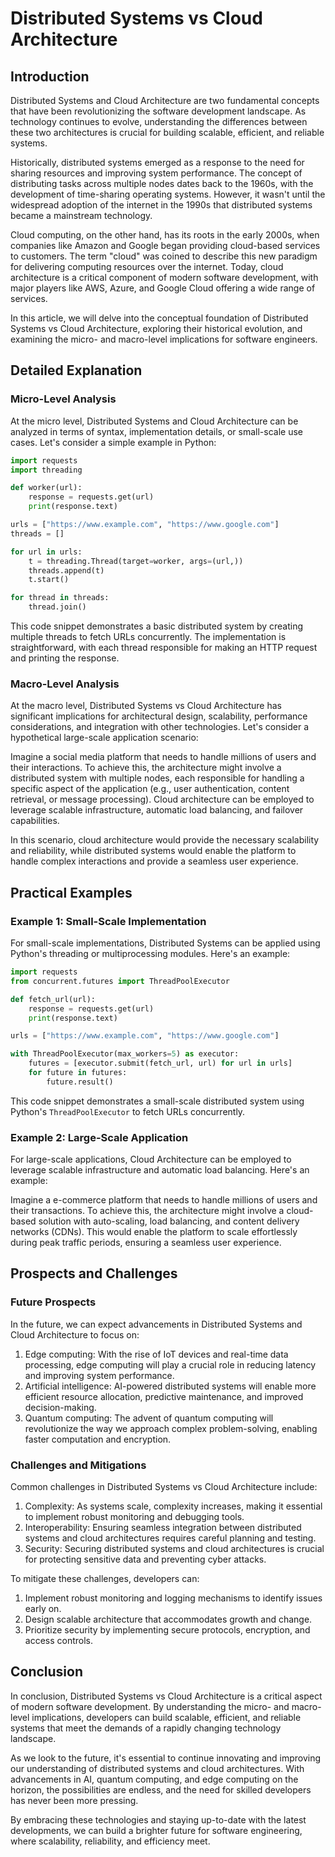 # Distributed Systems vs Cloud Architecture
## Introduction

Distributed Systems and Cloud Architecture are two fundamental concepts that have been revolutionizing the software development landscape. As technology continues to evolve, understanding the differences between these two architectures is crucial for building scalable, efficient, and reliable systems.

Historically, distributed systems emerged as a response to the need for sharing resources and improving system performance. The concept of distributing tasks across multiple nodes dates back to the 1960s, with the development of time-sharing operating systems. However, it wasn't until the widespread adoption of the internet in the 1990s that distributed systems became a mainstream technology.

Cloud computing, on the other hand, has its roots in the early 2000s, when companies like Amazon and Google began providing cloud-based services to customers. The term "cloud" was coined to describe this new paradigm for delivering computing resources over the internet. Today, cloud architecture is a critical component of modern software development, with major players like AWS, Azure, and Google Cloud offering a wide range of services.

In this article, we will delve into the conceptual foundation of Distributed Systems vs Cloud Architecture, exploring their historical evolution, and examining the micro- and macro-level implications for software engineers.

## Detailed Explanation

### Micro-Level Analysis

At the micro level, Distributed Systems and Cloud Architecture can be analyzed in terms of syntax, implementation details, or small-scale use cases. Let's consider a simple example in Python:
```python
import requests
import threading

def worker(url):
    response = requests.get(url)
    print(response.text)

urls = ["https://www.example.com", "https://www.google.com"]
threads = []

for url in urls:
    t = threading.Thread(target=worker, args=(url,))
    threads.append(t)
    t.start()

for thread in threads:
    thread.join()
```
This code snippet demonstrates a basic distributed system by creating multiple threads to fetch URLs concurrently. The implementation is straightforward, with each thread responsible for making an HTTP request and printing the response.

### Macro-Level Analysis

At the macro level, Distributed Systems vs Cloud Architecture has significant implications for architectural design, scalability, performance considerations, and integration with other technologies. Let's consider a hypothetical large-scale application scenario:

Imagine a social media platform that needs to handle millions of users and their interactions. To achieve this, the architecture might involve a distributed system with multiple nodes, each responsible for handling a specific aspect of the application (e.g., user authentication, content retrieval, or message processing). Cloud architecture can be employed to leverage scalable infrastructure, automatic load balancing, and failover capabilities.

In this scenario, cloud architecture would provide the necessary scalability and reliability, while distributed systems would enable the platform to handle complex interactions and provide a seamless user experience.

## Practical Examples

### Example 1: Small-Scale Implementation

For small-scale implementations, Distributed Systems can be applied using Python's threading or multiprocessing modules. Here's an example:
```python
import requests
from concurrent.futures import ThreadPoolExecutor

def fetch_url(url):
    response = requests.get(url)
    print(response.text)

urls = ["https://www.example.com", "https://www.google.com"]

with ThreadPoolExecutor(max_workers=5) as executor:
    futures = [executor.submit(fetch_url, url) for url in urls]
    for future in futures:
        future.result()
```
This code snippet demonstrates a small-scale distributed system using Python's `ThreadPoolExecutor` to fetch URLs concurrently.

### Example 2: Large-Scale Application

For large-scale applications, Cloud Architecture can be employed to leverage scalable infrastructure and automatic load balancing. Here's an example:

Imagine a e-commerce platform that needs to handle millions of users and their transactions. To achieve this, the architecture might involve a cloud-based solution with auto-scaling, load balancing, and content delivery networks (CDNs). This would enable the platform to scale effortlessly during peak traffic periods, ensuring a seamless user experience.

## Prospects and Challenges

### Future Prospects

In the future, we can expect advancements in Distributed Systems and Cloud Architecture to focus on:

1. Edge computing: With the rise of IoT devices and real-time data processing, edge computing will play a crucial role in reducing latency and improving system performance.
2. Artificial intelligence: AI-powered distributed systems will enable more efficient resource allocation, predictive maintenance, and improved decision-making.
3. Quantum computing: The advent of quantum computing will revolutionize the way we approach complex problem-solving, enabling faster computation and encryption.

### Challenges and Mitigations

Common challenges in Distributed Systems vs Cloud Architecture include:

1. Complexity: As systems scale, complexity increases, making it essential to implement robust monitoring and debugging tools.
2. Interoperability: Ensuring seamless integration between distributed systems and cloud architectures requires careful planning and testing.
3. Security: Securing distributed systems and cloud architectures is crucial for protecting sensitive data and preventing cyber attacks.

To mitigate these challenges, developers can:

1. Implement robust monitoring and logging mechanisms to identify issues early on.
2. Design scalable architecture that accommodates growth and change.
3. Prioritize security by implementing secure protocols, encryption, and access controls.

## Conclusion

In conclusion, Distributed Systems vs Cloud Architecture is a critical aspect of modern software development. By understanding the micro- and macro-level implications, developers can build scalable, efficient, and reliable systems that meet the demands of a rapidly changing technology landscape.

As we look to the future, it's essential to continue innovating and improving our understanding of distributed systems and cloud architectures. With advancements in AI, quantum computing, and edge computing on the horizon, the possibilities are endless, and the need for skilled developers has never been more pressing.

By embracing these technologies and staying up-to-date with the latest developments, we can build a brighter future for software engineering, where scalability, reliability, and efficiency meet.